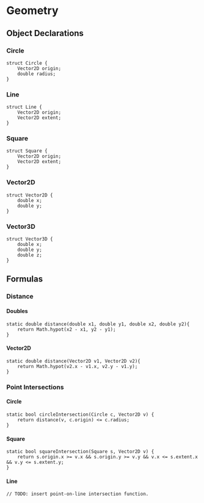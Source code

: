 # Geometry

## Object Declarations

### Circle

```
struct Circle {
    Vector2D origin;
    double radius;
}
```

### Line

```
struct Line {
    Vector2D origin;
    Vector2D extent;
}
```

### Square

```
struct Square {
    Vector2D origin;
    Vector2D extent;
}
```

### Vector2D

```
struct Vector2D {
    double x;
    double y;
}
```

### Vector3D

```
struct Vector3D {
    double x;
    double y;
    double z;
}
```

## Formulas

### Distance

#### Doubles
```
static double distance(double x1, double y1, double x2, double y2){
    return Math.hypot(x2 - x1, y2 - y1);
}
```
#### Vector2D
```
static double distance(Vector2D v1, Vector2D v2){
    return Math.hypot(v2.x - v1.x, v2.y - v1.y);
}
```

### Point Intersections

#### Circle

```
static bool circleIntersection(Circle c, Vector2D v) {
    return distance(v, c.origin) <= c.radius;
}
```

#### Square

```
static bool squareIntersection(Square s, Vector2D v) {
    return s.origin.x >= v.x && s.origin.y >= v.y && v.x <= s.extent.x && v.y <= s.extent.y;
}
```

#### Line

```
// TODO: insert point-on-line intersection function.
```

